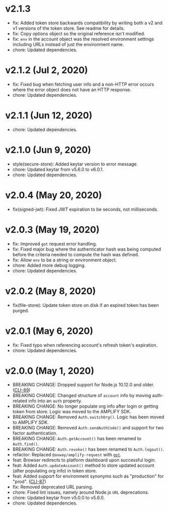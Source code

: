 # v2.1.3

 * fix: Added token store backwards compatibility by writing both a v2 and v1 versions of the token
   store. See readme for details.
 * fix: Copy options object so the original reference isn't modified.
 * fix: `env` in the account object was the resolved environment settings including URLs instead of
   just the environment name.
 * chore: Updated dependencies.

# v2.1.2 (Jul 2, 2020)

 * fix: Fixed bug when fetching user info and a non-HTTP error occurs where the error object does
   not have an HTTP response.
 * chore: Updated dependencies.

# v2.1.1 (Jun 12, 2020)

 * chore: Updated dependencies.

# v2.1.0 (Jun 9, 2020)

 * style(secure-store): Added keytar version to error message.
 * chore: Updated keytar from v5.6.0 to v6.0.1.
 * chore: Updated dependencies.

# v2.0.4 (May 20, 2020)

 * fix(signed-jwt): Fixed JWT expiration to be seconds, not milliseconds.

# v2.0.3 (May 19, 2020)

 * fix: Improved `got` request error handling.
 * fix: Fixed major bug where the authenticator hash was being computed before the criteria needed
   to compute the hash was defined.
 * fix: Allow `env` to be a string or environment object.
 * chore: Added more debug logging.
 * chore: Updated dependencies.

# v2.0.2 (May 8, 2020)

 * fix(file-store): Update token store on disk if an expired token has been purged.

# v2.0.1 (May 6, 2020)

 * fix: Fixed typo when referencing account's refresh token's expiration.
 * chore: Updated dependencies.

# v2.0.0 (May 1, 2020)

 * BREAKING CHANGE: Dropped support for Node.js 10.12.0 and older.
   ([CLI-89](https://jira.axway.com/browse/CLI-89))
 * BREAKING CHANGE: Changed structure of `account` info by moving auth-related info into an `auth`
   property.
 * BREAKING CHANGE: No longer populate org info after login or getting token from store. Logic was
   moved to the AMPLIFY SDK.
 * BREAKING CHANGE: Removed `Auth.switchOrg()`. Logic has been moved to AMPLIFY SDK.
 * BREAKING CHANGE: Removed `Auth.sendAuthCode()` and support for two factor authentication.
 * BREAKING CHANGE: `Auth.getAccount()` has been renamed to `Auth.find()`.
 * BREAKING CHANGE: `Auth.revoke()` has been renamed to `Auth.logout()`.
 * refactor: Replaced `@axway/amplify-request` with [`got`](https://www.npmjs.com/package/got).
 * feat: Browser redirects to platform dashboard upon successful login.
 * feat: Added `Auth.updateAccount()` method to store updated account (after populating org info) in token store.
 * feat: Added support for environment synonyms such as "production" for "prod".
   ([CLI-87](https://jira.axway.com/browse/CLI-87))
 * fix: Removed deprecated URL parsing.
 * chore: Fixed lint issues, namely around Node.js `URL` deprecations.
 * chore: Updated keytar from v5.0.0 to v5.6.0.
 * chore: Updated dependencies.
